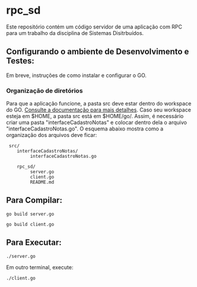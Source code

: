 # rpc_sd 
Este repositório contém um código servidor de uma aplicação com RPC para um trabalho da disciplina de Sistemas Disitrbuídos.


## Configurando o ambiente de Desenvolvimento e Testes:
  Em breve, instruções de como instalar e configurar o GO.



### Organização de diretórios

  Para que a aplicação funcione, a pasta src deve estar dentro do workspace do GO. [Consulte a documentação para mais detalhes](https://golang.org/doc/install#testing). Caso seu workspace esteja em $HOME, a pasta src está em $HOME/go/. Assim, é necessário criar uma pasta "interfaceCadastroNotas" e colocar dentro dela o arquivo "interfaceCadastroNotas.go". 
  O esquema abaixo mostra como a organização dos arquivos deve ficar:
 
     src/
        interfaceCadastroNotas/
             interfaceCadastroNotas.go

        rpc_sd/
             server.go
             client.go
             README.md

## Para Compilar:

    go build server.go
  
    go build client.go
  
  
  
## Para Executar:
    
    ./server.go
  
  
Em outro terminal, execute:

    ./client.go
